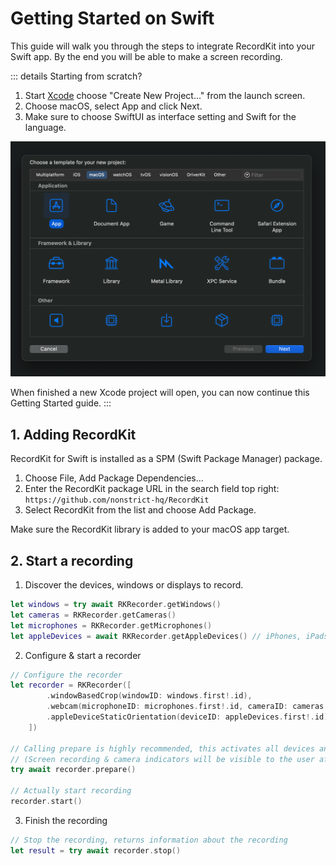 # Getting Started on Swift

This guide will walk you through the steps to integrate RecordKit into your Swift app. By the end you will be able to make a screen recording.

::: details Starting from scratch?
1. Start [Xcode](https://developer.apple.com/xcode/) choose "Create New Project..." from the launch screen.
2. Choose macOS, select App and click Next. 
3. Make sure to choose SwiftUI as interface setting and Swift for the language.

![](xcode-new-project.png)

When finished a new Xcode project will open, you can now continue this Getting Started guide.
:::

## 1. Adding RecordKit

RecordKit for Swift is installed as a SPM (Swift Package Manager) package.

1. Choose File, Add Package Dependencies...
2. Enter the RecordKit package URL in the search field top right: `https://github.com/nonstrict-hq/RecordKit`
3. Select RecordKit from the list and choose Add Package.

Make sure the RecordKit library is added to your macOS app target.

## 2. Start a recording

1. Discover the devices, windows or displays to record.

```Swift
let windows = try await RKRecorder.getWindows()
let cameras = RKRecorder.getCameras()
let microphones = RKRecorder.getMicrophones()
let appleDevices = await RKRecorder.getAppleDevices() // iPhones, iPads, etc.
```

2. Configure & start a recorder

```Swift
// Configure the recorder
let recorder = RKRecorder([
        .windowBasedCrop(windowID: windows.first!.id),
        .webcam(microphoneID: microphones.first!.id, cameraID: cameras.first!.id),
        .appleDeviceStaticOrientation(deviceID: appleDevices.first!.id)
    ])

// Calling prepare is highly recommended, this activates all devices and makes sure a call to start will start the recording instantly.
// (Screen recording & camera indicators will be visible to the user after calling prepare, also permission alerts might be triggered.)
try await recorder.prepare()

// Actually start recording
recorder.start()
```

3. Finish the recording

```Swift
// Stop the recording, returns information about the recording
let result = try await recorder.stop()
```

